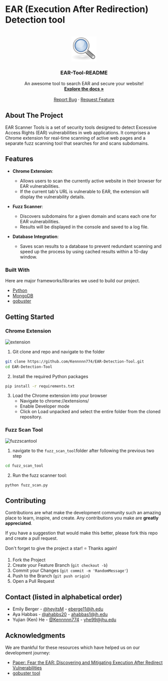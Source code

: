<a name="readme-top"></a>

<!-- PROJECT LOGO -->
# EAR (Execution After Redirection) Detection tool
<br />
<div align="center">
  <a href="https://github.com/Kennnnn774/EAR-Detection-Tool">
    <img src="images/Search-PNG.png" alt="Logo" width="80" height="80">
  </a>

  <h3 align="center">EAR-Tool-README</h3>

  <p align="center">
    An awesome tool to search EAR and secure your website!
    <br />
    <a href="https://github.com/Kennnnn774/EAR-Detection-Tool"><strong>Explore the docs »</strong></a>
    <br />
    <br />
    <a href="https://github.com/Kennnnn774/EAR-Detection-Tool/issues">Report Bug</a>
    ·
    <a href="https://github.com/Kennnnn774/EAR-Detection-Tool/issues">Request Feature</a>
  </p>
</div>

## About The Project
EAR Scanner Tools is a set of security tools designed to detect Excessive Access Rights (EAR) vulnerabilities in web applications. It comprises a Chrome extension for real-time scanning of active web pages and a separate fuzz scanning tool that searches for and scans subdomains.

## Features

- **Chrome Extension**: 
    - Allows users to scan the currently active website in their browser for EAR vulnerabilities.
    - If the current tab's URL is vulnerable to EAR, the extension will display the vulnerability details.

- **Fuzz Scanner**: 
    - Discovers subdomains for a given domain and scans each one for EAR vulnerabilities.
    - Results will be displayed in the console and saved to a log file.

- **Database Integration**: 
    - Saves scan results to a database to prevent redundant scanning and speed up the process by using cached results within a 10-day window.

### Built With

Here are major frameworks/libraries we used to build our project.
* [Python](https://www.python.org/)
* [MongoDB](https://www.mongodb.com/)
* [gobuster](https://github.com/OJ/gobuster)

## Getting Started
### Chrome Extension
![extension](https://i.imgur.com/RGRbjQb.png)
1. Git clone and repo and navigate to the folder

```bash
git clone https://github.com/Kennnnn774/EAR-Detection-Tool.git
cd EAR-Detection-Tool
```

2. Install the required Python packages
```sh
pip install -r requirements.txt
```

3. Load the Chrome extension into your browser
    - Navigate to chrome://extensions/
    - Enable Developer mode
    - Click on Load unpacked and select the entire folder from the cloned repository.

### Fuzz Scan Tool 
![fuzzscantool](https://i.imgur.com/boqVmIL.png)
1. navigate to the `fuzz_scan_tool`folder after following the previous two step

```bash
cd fuzz_scan_tool
```

2. Run the fuzz scanner tool:
```bash
python fuzz_scan.py
```


## Contributing

Contributions are what make the development community such an amazing place to learn, inspire, and create. Any contributions you make are **greatly appreciated**.

If you have a suggestion that would make this better, please fork this repo and create a pull request. 

Don't forget to give the project a star! :star: Thanks again!

1. Fork the Project
2. Create your Feature Branch (`git checkout -b`)
3. Commit your Changes (`git commit -m 'RandomMessage'`)
4. Push to the Branch (`git push origin`)
5. Open a Pull Request

## Contact (listed in alphabetical order)
- Emily Berger - [@heyitsM](https://github.com/heyitsM) - eberge11@jh.edu
- Aya Habbas - [@ahabbs20](https://github.com/ahabbs20) - ahabbas1@jh.edu
- Yujian (Ken) He - [@Kennnnn774](https://github.com/Kennnnn774) - yhe99@jhu.edu

## Acknowledgments

We are thankful for these resources which have helped us on our development journey:

* [Paper: Fear the EAR: Discovering and Mitigating Execution After Redirect Vulnerabilities](https://sites.cs.ucsb.edu/~chris/research/doc/ccs11_ear.pdf)
* [gobuster tool](https://github.com/OJ/gobuster)

